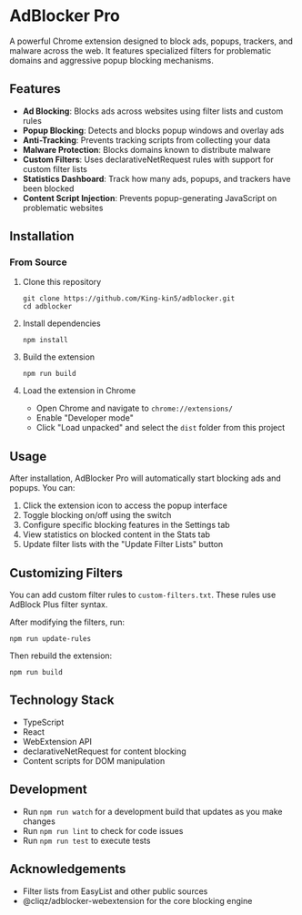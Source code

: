 # AdBlocker Pro

A powerful Chrome extension designed to block ads, popups, trackers, and malware across the web. It features specialized filters for problematic domains and aggressive popup blocking mechanisms.

## Features

- **Ad Blocking**: Blocks ads across websites using filter lists and custom rules
- **Popup Blocking**: Detects and blocks popup windows and overlay ads
- **Anti-Tracking**: Prevents tracking scripts from collecting your data
- **Malware Protection**: Blocks domains known to distribute malware
- **Custom Filters**: Uses declarativeNetRequest rules with support for custom filter lists
- **Statistics Dashboard**: Track how many ads, popups, and trackers have been blocked
- **Content Script Injection**: Prevents popup-generating JavaScript on problematic websites

## Installation

### From Source

1. Clone this repository
   ```
   git clone https://github.com/King-kin5/adblocker.git
   cd adblocker
   ```

2. Install dependencies
   ```
   npm install
   ```

3. Build the extension
   ```
   npm run build
   ```

4. Load the extension in Chrome
   - Open Chrome and navigate to `chrome://extensions/`
   - Enable "Developer mode"
   - Click "Load unpacked" and select the `dist` folder from this project

## Usage

After installation, AdBlocker Pro will automatically start blocking ads and popups. You can:

1. Click the extension icon to access the popup interface
2. Toggle blocking on/off using the switch
3. Configure specific blocking features in the Settings tab
4. View statistics on blocked content in the Stats tab
5. Update filter lists with the "Update Filter Lists" button



## Customizing Filters

You can add custom filter rules to `custom-filters.txt`. These rules use AdBlock Plus filter syntax.

After modifying the filters, run:
```
npm run update-rules
```

Then rebuild the extension:
```
npm run build
```

## Technology Stack

- TypeScript
- React
- WebExtension API
- declarativeNetRequest for content blocking
- Content scripts for DOM manipulation

## Development

- Run `npm run watch` for a development build that updates as you make changes
- Run `npm run lint` to check for code issues
- Run `npm run test` to execute tests

## Acknowledgements

- Filter lists from EasyList and other public sources
- @cliqz/adblocker-webextension for the core blocking engine 